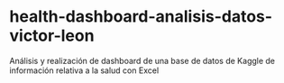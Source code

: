 # health-dashboard-analisis-datos-victor-leon
Análisis y realización de dashboard de una base de datos de Kaggle de información relativa a la salud con Excel
